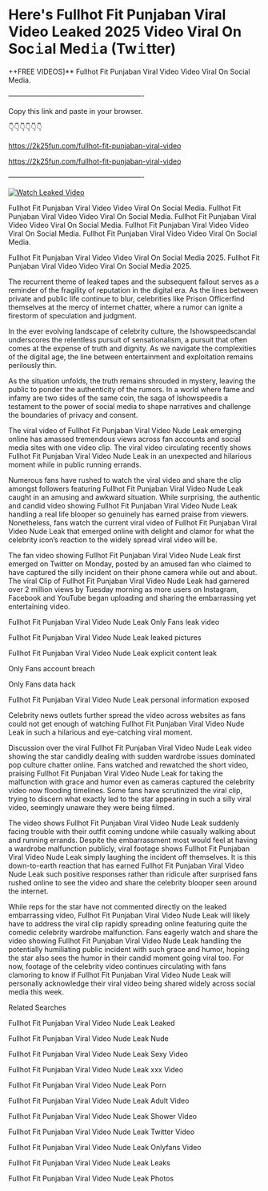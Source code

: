 # Here's Fullhot Fit Punjaban Viral Video Leaked 2025 Video Viral On Soc𝚒al Med𝚒a (Tw𝚒tter)

++FREE VIDEOS]** Fullhot Fit Punjaban Viral Video Video Viral On Social Media.

———————————————————-

Copy this link and paste in your browser.

👇👇👇👇👇👇

https://2k25fun.com/fullhot-fit-punjaban-viral-video

https://2k25fun.com/fullhot-fit-punjaban-viral-video

———————————————————-

[![Watch Leaked Video](https://miro.medium.com/v2/resize:fit:828/format:webp/1*cilzJN44JGOrTw9NJCrNHA.gif "Watch Leaked Video")](https://2k25fun.com/fullhot-fit-punjaban-viral-video)

Fullhot Fit Punjaban Viral Video Video Viral On Social Media. Fullhot Fit Punjaban Viral Video Video Viral On Social Media. Fullhot Fit Punjaban Viral Video Video Viral On Social Media. Fullhot Fit Punjaban Viral Video Video Viral On Social Media. Fullhot Fit Punjaban Viral Video Video Viral On Social Media.

Fullhot Fit Punjaban Viral Video Video Viral On Social Media 2025. Fullhot Fit Punjaban Viral Video Video Viral On Social Media 2025.

The recurrent theme of leaked tapes and the subsequent fallout serves as a reminder of the fragility of reputation in the digital era. As the lines between private and public life continue to blur, celebrities like Prison Officerfind themselves at the mercy of internet chatter, where a rumor can ignite a firestorm of speculation and judgment.

In the ever evolving landscape of celebrity culture, the Ishowspeedscandal underscores the relentless pursuit of sensationalism, a pursuit that often comes at the expense of truth and dignity. As we navigate the complexities of the digital age, the line between entertainment and exploitation remains perilously thin.

As the situation unfolds, the truth remains shrouded in mystery, leaving the public to ponder the authenticity of the rumors. In a world where fame and infamy are two sides of the same coin, the saga of Ishowspeedis a testament to the power of social media to shape narratives and challenge the boundaries of privacy and consent.

The viral video of Fullhot Fit Punjaban Viral Video Nude Leak emerging online has amassed tremendous views across fan accounts and social media sites with one video clip. The viral video circulating recently shows Fullhot Fit Punjaban Viral Video Nude Leak in an unexpected and hilarious moment while in public running errands.

Numerous fans have rushed to watch the viral video and share the clip amongst followers featuring Fullhot Fit Punjaban Viral Video Nude Leak caught in an amusing and awkward situation. While surprising, the authentic and candid video showing Fullhot Fit Punjaban Viral Video Nude Leak handling a real life blooper so genuinely has earned praise from viewers. Nonetheless, fans watch the current viral video of Fullhot Fit Punjaban Viral Video Nude Leak that emerged online with delight and clamor for what the celebrity icon’s reaction to the widely spread viral video will be.

The fan video showing Fullhot Fit Punjaban Viral Video Nude Leak first emerged on Twitter on Monday, posted by an amused fan who claimed to have captured the silly incident on their phone camera while out and about. The viral Clip of Fullhot Fit Punjaban Viral Video Nude Leak had garnered over 2 million views by Tuesday morning as more users on Instagram, Facebook and YouTube began uploading and sharing the embarrassing yet entertaining video.

Fullhot Fit Punjaban Viral Video Nude Leak Only Fans leak video

Fullhot Fit Punjaban Viral Video Nude Leak leaked pictures

Fullhot Fit Punjaban Viral Video Nude Leak explicit content leak

Only Fans account breach

Only Fans data hack

Fullhot Fit Punjaban Viral Video Nude Leak personal information exposed

Celebrity news outlets further spread the video across websites as fans could not get enough of watching Fullhot Fit Punjaban Viral Video Nude Leak in such a hilarious and eye-catching viral moment.

Discussion over the viral Fullhot Fit Punjaban Viral Video Nude Leak video showing the star candidly dealing with sudden wardrobe issues dominated pop culture chatter online. Fans watched and rewatched the short video, praising Fullhot Fit Punjaban Viral Video Nude Leak for taking the malfunction with grace and humor even as cameras captured the celebrity video now flooding timelines. Some fans have scrutinized the viral clip, trying to discern what exactly led to the star appearing in such a silly viral video, seemingly unaware they were being filmed.

The video shows Fullhot Fit Punjaban Viral Video Nude Leak suddenly facing trouble with their outfit coming undone while casually walking about and running errands. Despite the embarrassment most would feel at having a wardrobe malfunction publicly, viral footage shows Fullhot Fit Punjaban Viral Video Nude Leak simply laughing the incident off themselves. It is this down-to-earth reaction that has earned Fullhot Fit Punjaban Viral Video Nude Leak such positive responses rather than ridicule after surprised fans rushed online to see the video and share the celebrity blooper seen around the internet.

While reps for the star have not commented directly on the leaked embarrassing video, Fullhot Fit Punjaban Viral Video Nude Leak will likely have to address the viral clip rapidly spreading online featuring quite the comedic celebrity wardrobe malfunction. Fans eagerly watch and share the video showing Fullhot Fit Punjaban Viral Video Nude Leak handling the potentially humiliating public incident with such grace and humor, hoping the star also sees the humor in their candid moment going viral too. For now, footage of the celebrity video continues circulating with fans clamoring to know if Fullhot Fit Punjaban Viral Video Nude Leak will personally acknowledge their viral video being shared widely across social media this week.

Related Searches

Fullhot Fit Punjaban Viral Video Nude Leak Leaked

Fullhot Fit Punjaban Viral Video Nude Leak Nude

Fullhot Fit Punjaban Viral Video Nude Leak Sexy Video

Fullhot Fit Punjaban Viral Video Nude Leak xxx Video

Fullhot Fit Punjaban Viral Video Nude Leak Porn

Fullhot Fit Punjaban Viral Video Nude Leak Adult Video

Fullhot Fit Punjaban Viral Video Nude Leak Shower Video

Fullhot Fit Punjaban Viral Video Nude Leak Twitter Video

Fullhot Fit Punjaban Viral Video Nude Leak Onlyfans Video

Fullhot Fit Punjaban Viral Video Nude Leak Leaks

Fullhot Fit Punjaban Viral Video Nude Leak Photos